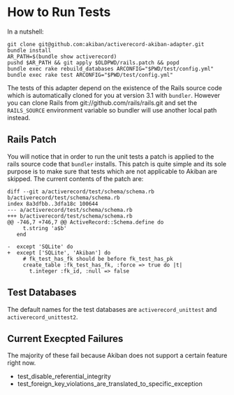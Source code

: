 # How to Run Tests

In a nutshell:

```
git clone git@github.com:akiban/activerecord-akiban-adapter.git
bundle install
AR_PATH=$(bundle show activerecord)
pushd $AR_PATH && git apply $OLDPWD/rails.patch && popd
bundle exec rake rebuild_databases ARCONFIG="$PWD/test/config.yml"
bundle exec rake test ARCONFIG="$PWD/test/config.yml"
```

The tests of this adapter depend on the existence of the Rails source
code which is automatically cloned for you at version 3.1 with `bundler`.
However you can clone Rails from git://github.com/rails/rails.git and
set the `RAILS_SOURCE` environment variable so bundler will use another
local path instead.

## Rails Patch

You will notice that in order to run the unit tests a patch is applied
to the rails source code that `bundler` installs. This patch is quite
simple and its sole purpose is to make sure that tests which are not
applicable to Akiban are skipped. The current contents of the patch are:

```
diff --git a/activerecord/test/schema/schema.rb b/activerecord/test/schema/schema.rb
index 8a3dfbb..3dfa18c 100644
--- a/activerecord/test/schema/schema.rb
+++ b/activerecord/test/schema/schema.rb
@@ -746,7 +746,7 @@ ActiveRecord::Schema.define do
     t.string 'a$b'
   end
 
-  except 'SQLite' do
+  except ['SQLite', 'Akiban'] do
     # fk_test_has_fk should be before fk_test_has_pk
     create_table :fk_test_has_fk, :force => true do |t|
       t.integer :fk_id, :null => false
```

## Test Databases

The default names for the test databases are `activerecord_unittest` and
`activerecord_unittest2`. 

## Current Execpted Failures

The majority of these fail because Akiban does not support a certain feature
right now.

* test_disable_referential_integrity
* test_foreign_key_violations_are_translated_to_specific_exception
